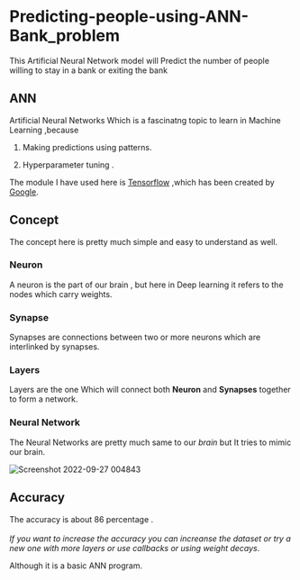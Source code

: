 # Predicting-people-using-ANN-Bank_problem
This Artificial Neural Network model will Predict the number of people willing to stay in a bank or exiting the bank

## ANN 

Artificial Neural Networks Which is a fascinatng topic to learn in Machine Learning ,because

1. Making predictions using patterns.

1. Hyperparameter tuning .




The module I have used here is [Tensorflow](https://www.tensorflow.org/) ,which has been created by [Google](https://www.google.com/).<br>

## Concept 

The concept here is pretty much simple and easy to understand as well.

### Neuron

A neuron is the part of our brain , but here in Deep learning it refers to the nodes which carry weights.

### Synapse

Synapses are connections between two or more neurons which are interlinked by synapses.

### Layers 

Layers are the one Which will connect both **Neuron** and **Synapses** together to form  a network.



### Neural Network 

The Neural Networks are pretty much same to our *brain* but It tries to mimic our brain.

![Screenshot 2022-09-27 004843](https://user-images.githubusercontent.com/108513399/192361654-0f3659af-6514-4925-bd12-f67debe7983c.png)


##  Accuracy

The accuracy is about 86 percentage .<br><br>
*If you want to increase the accuracy you can increanse the dataset or try a new one with more layers or use callbacks or using weight decays*.

Although it is a basic ANN program.

